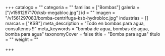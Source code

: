 +++
catalogo = ""
categoria = ""
familias = ["Bombas"]
galeria = ["/v1561297170/ksb-megabloc.jpg"]
id = ""
imagen = "/v1561297083/bomba-centrifuga-ksb-hydrobloc.jpg"
industrias = []
marcas = ["KSB"]
meta_description = "Todo en bombas para agua, consultenos !!"
meta_keywords = "bomba de agua, bombas de agua, bomba para agua"
taxonomyCover = false
title = "Bomba para agua"
titulo = ""
weight = ""

+++
